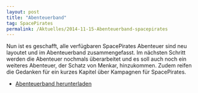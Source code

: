 ```yaml
---
layout: post
title: "Abenteuerband"
tag: SpacePirates
permalink: /Aktuelles/2014-11-15-Abenteuerband-spacepirates
---
```


Nun ist es geschafft, alle verfügbaren SpacePirates Abenteuer sind neu layoutet und im Abenteuerband zusammengefasst. Im nächsten Schritt werden die Abenteuer nochmals überarbeitet und es soll auch noch ein weiteres Abenteuer, der Schatz von Menkar, hinzukommen. Zudem reifen die Gedanken für ein kurzes Kapitel über Kampagnen für SpacePirates.

- [Abenteuerband herunterladen](https://spacepirates.jcgames.de/Publikationen/)
